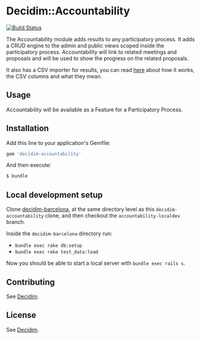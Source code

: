 # Decidim::Accountability

[![Build Status](https://www.travis-ci.org/decidim/decidim-accountability.svg?branch=master)](https://www.travis-ci.org/decidim/decidim-accountability)


The Accountability module adds results to any participatory process. It adds a CRUD engine to the admin and public views scoped inside the participatory process. Accountability will link to related meetings and proposals and will be used to show the progress on the related proposals.

It also has a CSV importer for results, you can read [here](doc/csv_importer.md) about how it works, the CSV columns and what they mean.

## Usage
Accountability will be available as a Feature for a Participatory Process.

## Installation
Add this line to your application's Gemfile:

```ruby
gem 'decidim-accountability'
```

And then execute:
```bash
$ bundle
```

## Local development setup
Clone [decidim-barcelona](https://github.com/PopulateTools/decidim-barcelona), at the same directory level as this `decidim-accountability` clone, and then checkout the `accountability-localdev` branch.

Inside the `decidim-barcelona` directory run:

- `bundle exec rake db:setup`
- `bundle exec rake test_data:load`

Now you should be able to start a local server with `bundle exec rails s`.

## Contributing
See [Decidim](https://github.com/AjuntamentdeBarcelona/decidim).

## License
See [Decidim](https://github.com/AjuntamentdeBarcelona/decidim).
